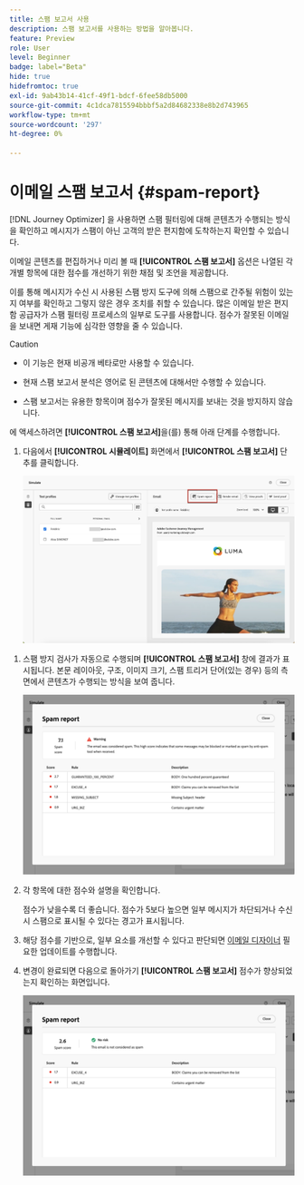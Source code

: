 ```yaml
---
title: 스팸 보고서 사용
description: 스팸 보고서를 사용하는 방법을 알아봅니다.
feature: Preview
role: User
level: Beginner
badge: label="Beta"
hide: true
hidefromtoc: true
exl-id: 9ab43b14-41cf-49f1-bdcf-6fee58db5000
source-git-commit: 4c1dca7815594bbbf5a2d84682338e8b2d743965
workflow-type: tm+mt
source-wordcount: '297'
ht-degree: 0%

---
```


# 이메일 스팸 보고서 {#spam-report}

[!DNL Journey Optimizer] 을 사용하면 스팸 필터링에 대해 콘텐츠가 수행되는 방식을 확인하고 메시지가 스팸이 아닌 고객의 받은 편지함에 도착하는지 확인할 수 있습니다.

이메일 콘텐츠를 편집하거나 미리 볼 때 **[!UICONTROL 스팸 보고서]** 옵션은 나열된 각 개별 항목에 대한 점수를 개선하기 위한 채점 및 조언을 제공합니다.

이를 통해 메시지가 수신 시 사용된 스팸 방지 도구에 의해 스팸으로 간주될 위험이 있는지 여부를 확인하고 그렇지 않은 경우 조치를 취할 수 있습니다. 많은 이메일 받은 편지함 공급자가 스팸 필터링 프로세스의 일부로 도구를 사용합니다. 점수가 잘못된 이메일을 보내면 게재 기능에 심각한 영향을 줄 수 있습니다.


>[!CAUTION]
>
>* 이 기능은 현재 비공개 베타로만 사용할 수 있습니다.
>
>* 현재 스팸 보고서 분석은 영어로 된 콘텐츠에 대해서만 수행할 수 있습니다.
>
>* 스팸 보고서는 유용한 항목이며 점수가 잘못된 메시지를 보내는 것을 방지하지 않습니다.

에 액세스하려면 **[!UICONTROL 스팸 보고서]**&#x200B;을(를) 통해 아래 단계를 수행합니다.

1. 다음에서 **[!UICONTROL 시뮬레이트]** 화면에서 **[!UICONTROL 스팸 보고서]** 단추를 클릭합니다.

   ![](assets/spam-report-button.png)

<!--
    You can also open the [Email Designer](../email/content-from-scratch.md), click the **[!UICONTROL More]** button and select **[!UICONTROL Check spam score]** from the menu.

    ![](assets/spam-report-check-score.png)
-->

1. 스팸 방지 검사가 자동으로 수행되며 **[!UICONTROL 스팸 보고서]** 창에 결과가 표시됩니다. 본문 레이아웃, 구조, 이미지 크기, 스팸 트리거 단어(있는 경우) 등의 측면에서 콘텐츠가 수행되는 방식을 보여 줍니다.

   ![](assets/spam-report-high-score.png)

1. 각 항목에 대한 점수와 설명을 확인합니다.

   점수가 낮을수록 더 좋습니다. 점수가 5보다 높으면 일부 메시지가 차단되거나 수신 시 스팸으로 표시될 수 있다는 경고가 표시됩니다.

1. 해당 점수를 기반으로, 일부 요소를 개선할 수 있다고 판단되면 [이메일 디자이너](../email/content-from-scratch.md) 필요한 업데이트를 수행합니다.

1. 변경이 완료되면 다음으로 돌아가기 **[!UICONTROL 스팸 보고서]** 점수가 향상되었는지 확인하는 화면입니다.

   ![](assets/spam-report-low-score.png)

<!--You can also check the message's alerts for warnings on potential risk of spam detection. Follow the steps below.

1. Click the **[!UICONTROL Alerts]** button on top right of the screen. [Learn more on email alerts](../email/create-email.md#check-email-alerts)

1. If **[!UICONTROL Spam checker alert]** is displayed, you should check your content for a potential risk of spam using the **[!UICONTROL Spam report]** feature as detailed above.

    ![](assets/spam-report-alert.png)
-->
